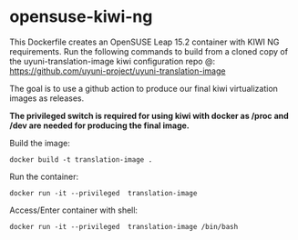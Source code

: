 # opensuse-kiwi-ng

This Dockerfile creates an OpenSUSE Leap 15.2 container with KIWI NG requirements. Run the following commands to build from a cloned copy of the uyuni-translation-image kiwi configuration repo @: https://github.com/uyuni-project/uyuni-translation-image

The goal is to use a github action to produce our final kiwi virtualization images as releases.

**The privileged switch is required for using kiwi with docker as /proc and /dev are needed for producing the final image.**


Build the image: 

```docker build -t translation-image .```

Run the container:

```docker run -it --privileged  translation-image```

Access/Enter container with shell: 

```docker run -it --privileged  translation-image /bin/bash``` 
